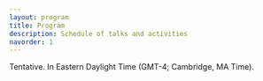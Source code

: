```yaml
---
layout: program
title: Program
description: Schedule of talks and activities
navorder: 1
---
```


Tentative. In Eastern Daylight Time (GMT-4; Cambridge, MA Time).
